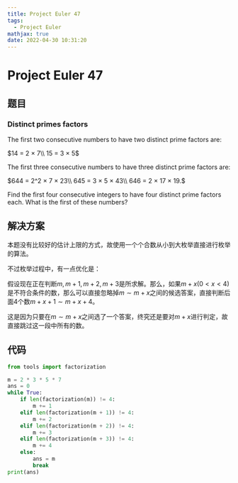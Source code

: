 ```yaml
---
title: Project Euler 47
tags:
  - Project Euler
mathjax: true
date: 2022-04-30 10:31:20
---
```


<escape><!-- more --></escape>

# Project Euler 47

## 题目

### Distinct primes factors

The first two consecutive numbers to have two distinct prime factors are:

$14 = 2 × 7\\ 15 = 3 × 5$

The first three consecutive numbers to have three distinct prime factors are:

$644 = 2^2 × 7 × 23\\ 645 = 3 × 5 × 43\\ 646 = 2 × 17 × 19.$

Find the first four consecutive integers to have four distinct prime factors each. What is the first of these numbers?

## 解决方案

本题没有比较好的估计上限的方式，故使用一个个合数从小到大枚举直接进行枚举的算法。

不过枚举过程中，有一点优化是：

假设现在正在判断$m,m+1,m+2,m+3$是所求解。那么，如果$m+x(0<x<4)$是不符合条件的数，那么可以直接忽略掉$m\sim m+x$之间的候选答案，直接判断后面4个数$m+x+1\sim m+x+4$。

这是因为只要在$m\sim m+x$之间选了一个答案，终究还是要对$m+x$进行判定，故直接跳过这一段中所有的数。

## 代码

```py
from tools import factorization

m = 2 * 3 * 5 * 7
ans = 0
while True:
    if len(factorization(m)) != 4:
        m += 1
    elif len(factorization(m + 1)) != 4:
        m += 2
    elif len(factorization(m + 2)) != 4:
        m += 3
    elif len(factorization(m + 3)) != 4:
        m += 4
    else:
        ans = m
        break
print(ans)

```

